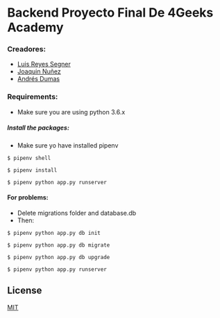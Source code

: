 # Backend Proyecto Final De 4Geeks Academy

### Creadores:
- [Luis Reyes Segner](https://github.com/LReyes29)
- [Joaquin Nuñez](https://github.com/joaquin16602)
- [Andrés Dumas](https://github.com/VR46KS34)

### Requirements:
- Make sure you are using python 3.6.x

##### Install the packages:
- Make sure yo have installed pipenv

```
$ pipenv shell
```
```
$ pipenv install
```
```
$ pipenv python app.py runserver
```

#### For problems:
- Delete migrations folder and database.db
- Then:
```
$ pipenv python app.py db init
```
```
$ pipenv python app.py db migrate
```
```
$ pipenv python app.py db upgrade
```
```
$ pipenv python app.py runserver
```
## License
[MIT](https://choosealicense.com/licenses/agpl-3.0/)
